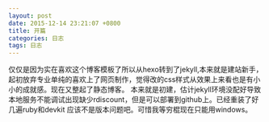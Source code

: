 ```yaml
---
layout: post
date: 2015-12-14 23:21:07 +0800
title: 开篇
categories: 日志
tags: 日志
---
```

仅仅是因为实在喜欢这个博客模板了所以从hexo转到了jekyll,本来就是建站新手，起初放弃专业单纯的喜欢上了网页制作，觉得改的css样式从效果上来看也是有小小的成就感。现在又整起了静态博客。
本来就是初建，估计jekyll环境没配好导致本地服务不能调试出现缺少rdiscount，但是可以部署到github上。已经重装了好几遍ruby和devkit 应该不是版本问题吧。可惜我等穷棍现在只能用windows。
